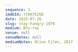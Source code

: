 ```yaml
---
sequence: 1
imdbId: tt0075268
date: 2025-07-26
slug: stay-hungry-1976
medium: Blu-ray
venue: null
venueNotes: null
mediumNotes: Olive Films, 2017
---
```


